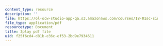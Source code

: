 ```yaml
---
content_type: resource
description: ''
file: https://ol-ocw-studio-app-qa.s3.amazonaws.com/courses/18-01sc-single-variable-calculus-fall-2010/f25f6cd4d81be36cef532bd9e7934611_PNTnmH6jsRI.pdf
file_type: application/pdf
resourcetype: Document
title: 3play pdf file
uid: f25f6cd4-d81b-e36c-ef53-2bd9e7934611
---
```

